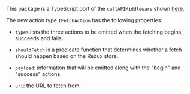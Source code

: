 This package is a TypeScript port of the `callAPIMiddleware` shown [here](http://redux.js.org/docs/recipes/ReducingBoilerplate.html#async-action-creators).

The new action type `IFetchAction` has the following properties:

- `types` lists the three actions to be emitted when the fetching begins, succeeds and fails.

- `shouldFetch` is a predicate function that determines whether a fetch should happen based on the Redux store.

- `payload`: information that will be emitted along with the "begin" and "success" actions.

- `url`: the URL to fetch from.
